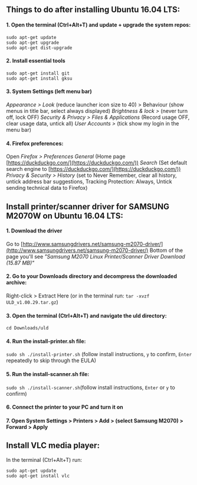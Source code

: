 ## Things to do after installing Ubuntu 16.04 LTS:

#### 1. Open the terminal (Ctrl+Alt+T) and update + upgrade the system repos:
```
sudo apt-get update
sudo apt-get upgrade
sudo apt-get dist-upgrade
```
#### 2. Install essential tools
```
sudo apt-get install git
sudo apt-get install gksu
```
#### 3. System Settings (left menu bar)
*Appearance > Look* (reduce launcher icon size to 40) > Behaviour (show menus in title bar, select always displayed)
*Brightness & lock >* (never turn off, lock OFF)
*Security & Privacy > Files & Applications* (Record usage OFF, clear usage data, untick all)
*User Accounts >* (tick show my login in the menu bar)

#### 4. Firefox preferences:
Open *Firefox > Preferences*
*General* (Home page [https://duckduckgo.com/](https://duckduckgo.com/))
*Search* (Set default search engine to [https://duckduckgo.com/](https://duckduckgo.com/))
*Privacy & Security > History* (set to Never Remember, clear all history, untick address bar suggestions, Tracking Protection: Always, Untick sending technical data to Firefox)

## Install printer/scanner driver for SAMSUNG M2070W on Ubuntu 16.04 LTS:

#### 1. Download the driver 
Go to [http://www.samsungdrivers.net/samsung-m2070-driver/](http://www.samsungdrivers.net/samsung-m2070-driver/)
Bottom of the page you'll see *"Samsung M2070 Linux Printer/Scanner Driver Download (15.87 MB)"*

#### 2. Go to your Downloads directory and decompress the downloaded archive:
Right-click > Extract Here
(or in the terminal run: `tar -xvzf ULD_v1.00.29.tar.gz`)

#### 3. Open the terminal (Ctrl+Alt+T) and navigate the uld directory:
```cd Downloads/uld```

#### 4. Run the install-printer.sh file:
`sudo sh ./install-printer.sh` (follow install instructions, `y` to confirm, `Enter` repeatedly to skip through the EULA)

#### 5. Run the install-scanner.sh file:
`sudo sh ./install-scanner.sh`(follow install instructions, `Enter` or `y` to confirm)

#### 6. Connect the printer to your PC and turn it on

#### 7. Open System Settings > Printers > Add > (select Samsung M2070) > Forward > Apply

## Install VLC media player:
In the terminal (Ctrl+Alt+T) run:
```
sudo apt-get update
sudo apt-get install vlc
```


